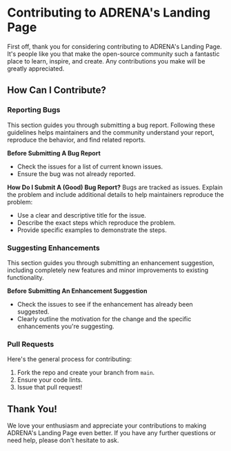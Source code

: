 # Contributing to ADRENA's Landing Page

First off, thank you for considering contributing to ADRENA's Landing Page. It's people like you that make the open-source community such a fantastic place to learn, inspire, and create. Any contributions you make will be greatly appreciated.

## How Can I Contribute?

### Reporting Bugs

This section guides you through submitting a bug report. Following these guidelines helps maintainers and the community understand your report, reproduce the behavior, and find related reports.

**Before Submitting A Bug Report**
- Check the issues for a list of current known issues.
- Ensure the bug was not already reported.

**How Do I Submit A (Good) Bug Report?**
Bugs are tracked as issues. Explain the problem and include additional details to help maintainers reproduce the problem:
- Use a clear and descriptive title for the issue.
- Describe the exact steps which reproduce the problem.
- Provide specific examples to demonstrate the steps.

### Suggesting Enhancements

This section guides you through submitting an enhancement suggestion, including completely new features and minor improvements to existing functionality.

**Before Submitting An Enhancement Suggestion**
- Check the issues to see if the enhancement has already been suggested.
- Clearly outline the motivation for the change and the specific enhancements you're suggesting.

### Pull Requests

Here's the general process for contributing:
1. Fork the repo and create your branch from `main`.
2. Ensure your code lints.
3. Issue that pull request!

## Thank You!

We love your enthusiasm and appreciate your contributions to making ADRENA's Landing Page even better. If you have any further questions or need help, please don't hesitate to ask.
